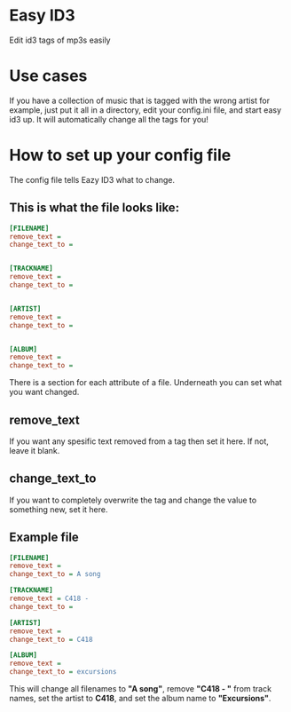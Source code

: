 # Easy ID3

Edit id3 tags of mp3s easily

# Use cases

If you have a collection of music that is tagged with the wrong artist for example, just put it all in a directory, edit your config.ini file, and start easy id3 up. It will automatically change all the tags for you!

# How to set up your config file

The config file tells Eazy ID3 what to change.

## This is what the file looks like:
```ini
[FILENAME]
remove_text = 
change_text_to =


[TRACKNAME]
remove_text = 
change_text_to = 


[ARTIST]
remove_text = 
change_text_to = 


[ALBUM]
remove_text = 
change_text_to = 
```

There is a section for each attribute of a file. Underneath you can set what you want changed.

## remove_text

If you want any spesific text removed from a tag then set it here. If not, leave it blank.

## change_text_to

If you want to completely overwrite the tag and change the value to something new, set it here.


## Example file
```ini
[FILENAME]
remove_text = 
change_text_to = A song

[TRACKNAME]
remove_text = C418 - 
change_text_to = 

[ARTIST]
remove_text = 
change_text_to = C418

[ALBUM]
remove_text = 
change_text_to = excursions
```

This will change all filenames to **"A song"**, remove **"C418 - "** from track names, set the artist to **C418**, and set the album name to **"Excursions"**.
